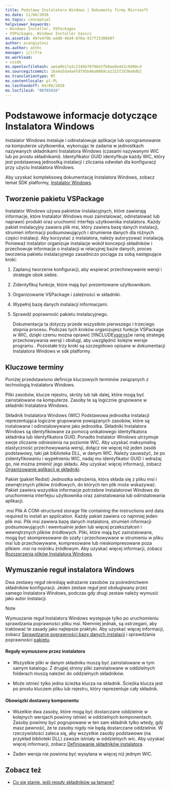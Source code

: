 ```yaml
---
title: Podstawy Instalatora Windows | Dokumenty firmy Microsoft
ms.date: 11/04/2016
ms.topic: conceptual
helpviewer_keywords:
- Windows Installer, VSPackages
- VSPackages, Windows Installer basics
ms.assetid: 497e479b-add8-4644-870a-917f15306b97
author: acangialosi
ms.author: anthc
manager: jillfra
ms.workload:
- vssdk
ms.openlocfilehash: aeea0b17a3c234bb7670642fb9ae0a442c9d60cd
ms.sourcegitcommit: 16a4a5da4a4fd795b46a0869ca2152f2d36e6db2
ms.translationtype: MT
ms.contentlocale: pl-PL
ms.lasthandoff: 04/06/2020
ms.locfileid: "80703416"
---
```

# <a name="windows-installer-basics"></a>Podstawowe informacje dotyczące Instalatora Windows
Instalator Windows instaluje i odinstalowuje aplikacje lub oprogramowanie na komputerze użytkownika, wykonując te zadania w jednostkach nazywanych składnikami Instalatora Windows (czasami nazywanymi WIC lub po prostu składnikami). Identyfikator GUID identyfikuje każdy WIC, który jest podstawową jednostką instalacji i zliczania odwołań dla konfiguracji przy użyciu Instalatora Windows.

 Aby uzyskać kompleksową dokumentację Instalatora Windows, zobacz temat SDK platformy, [Instalator Windows](/previous-versions/2kt85ked(v=vs.120)).

## <a name="authoring-a-vspackage"></a>Tworzenie pakietu VSPackage
 Instalator Windows używa pakietów instalacyjnych, które zawierają informacje, które Instalator Windows musi zainstalować, odinstalować lub naprawić produkt oraz uruchomić interfejs użytkownika instalatora. Każdy pakiet instalacyjny zawiera plik msi, który zawiera bazę danych instalacji, strumień informacji podsumowujących i strumienie danych dla różnych części instalacji. Aby korzystać z instalatora, należy autoryzować instalację. Ponieważ instalator organizuje instalacje wokół koncepcji składników i przechowuje informacje o instalacji w relacyjnej bazie danych, proces tworzenia pakietu instalacyjnego zasadniczo pociąga za sobą następujące kroki:

1. Zaplanuj tworzenie konfiguracji, aby wspierać przechowywanie wersji i strategie obok siebie.

2. Zidentyfikuj funkcje, które mają być prezentowane użytkownikom.

3. Organizowanie VSPackage i zależności w składniki.

4. Wypełnij bazę danych instalacji informacjami.

5. Sprawdź poprawność pakietu instalacyjnego.

   Dokumentacja ta dotyczy przede wszystkim pierwszego i trzeciego stopnia procesu. Podczas tych kroków organizujesz funkcje VSPackage w WIC, dzięki czemu można oprawić [!INCLUDE[vsprvs](../../code-quality/includes/vsprvs_md.md)]w ramę strategię przechowywania wersji i obsługi, aby uwzględnić kolejne wersje programu . Pozostałe trzy kroki są szczegółowo opisane w dokumentacji Instalatora Windows w sdk platformy.

## <a name="key-terms"></a>Kluczowe terminy
 Poniżej przedstawiono definicje kluczowych terminów związanych z technologią Instalatora Windows.

 Pliki zasobów, klucze rejestru, skróty lub tak dalej, które mogą być zainstalowane na komputerze. Zasoby te są logicznie grupowane w składniki Instalatora Windows.

 Składnik Instalatora Windows (WIC) Podstawowa jednostka instalacji reprezentująca logiczne grupowanie powiązanych zasobów, które są instalowane i odinstalowywane jako jednostka. Składniki Instalatora Windows są identyfikowane za pomocą unikatowego identyfikatora składnika lub identyfikatora GUID. Ponadto Instalator Windows utrzymuje swoje zliczanie odniesienia na poziomie WIC. Aby uzyskać maksymalną elastyczność przechowywania wersji, dołącz nie więcej niż jeden zasób podstawowy, taki jak biblioteka DLL, w danym WIC. Należy zauważyć, że po zidentyfikowaniu i wypełnieniu WIC, nadaj mu identyfikator GUID i wdrażaj go, nie można zmienić jego składu. Aby uzyskać więcej informacji, zobacz [Organizowanie aplikacji w składniki](/windows/desktop/Msi/organizing-applications-into-components).

 Pakiet (pakiet Redist) Jednostka wdrożenia, która składa się z pliku msi i zewnętrznych plików źródłowych, do których ten plik może wskazywać. Pakiet zawiera wszystkie informacje potrzebne Instalatorowi Windows do uruchomienia interfejsu użytkownika oraz zainstalowania lub odinstalowania aplikacji.

 .msi Plik A COM-structured storage file containing the instructions and data required to install an application. Każdy pakiet zawiera co najmniej jeden plik msi. Plik msi zawiera bazę danych instalatora, strumień informacji podsumowujących i ewentualnie jeden lub więcej przekształceń i wewnętrznych plików źródłowych. Pliki, które mają być zainstalowane, mogą być skompresowane do szafy i przechowywane w strumieniu w pliku msi lub przechowywane, kompresowane lub nieskompresowane poza plikiem .msi na nośniku źródłowym. Aby uzyskać więcej informacji, zobacz [Rozszerzenia plików Instalatora Windows](/windows/desktop/Msi/windows-installer-file-extensions).

## <a name="windows-installer-rules-enforcement"></a>Wymuszanie reguł instalatora Windows
 Dwa zestawy reguł określają wdrażanie zasobów za pośrednictwem składników konfiguracji. Jeden zestaw reguł jest obsługiwany przez samego Instalatora Windows, podczas gdy drugi zestaw należy wymusić jako autor instalacji.

> [!NOTE]
> Wymuszanie reguł Instalatora Windows występuje tylko po uruchomieniu sprawdzania poprawności pliku msi. Niemniej jednak, są ostrzegani, aby traktować te zasady jako najlepsze praktyki. Aby uzyskać więcej informacji, zobacz [Sprawdzanie poprawności bazy danych instalacji](/windows/desktop/Msi/validating-an-installation-database) i sprawdzania poprawności [pakietu](/windows/desktop/Msi/package-validation).

#### <a name="installer-enforced-rules"></a>Reguły wymuszone przez instalatora

- Wszystkie pliki w danym składniku muszą być zainstalowane w tym samym katalogu. Z drugiej strony pliki zainstalowane w oddzielnych folderach muszą należeć do oddzielnych składników.

- Może istnieć tylko jedna ścieżka klucza na składnik. Ścieżka klucza jest po prostu kluczem pliku lub rejestru, który reprezentuje cały składnik.

#### <a name="component-provider-responsibilities"></a>Obowiązki dostawcy komponentu

- Wszelkie dwa zasoby, które mogą być dostarczane oddzielnie w kolejnych wersjach powinny istnieć w oddzielnych komponentach. Zasoby powinny być pogrupowane w ten sam składnik tylko wtedy, gdy masz pewność, że te zasoby nigdy nie będą dostarczane oddzielnie. W rzeczywistości zaleca się, aby wszystkie zasoby podstawowe (na przykład biblioteki DLL) zawsze istniały w oddzielnych wic. Aby uzyskać więcej informacji, zobacz [Definiowanie składników instalatora](/windows/desktop/Msi/defining-installer-components).

- Żaden wersja nie powinna być wysyłana w więcej niż jednym WIC.

## <a name="see-also"></a>Zobacz też
- [Co się stanie, jeśli reguły składników są łamane?](/windows/desktop/Msi/what-happens-if-the-component-rules-are-broken)
